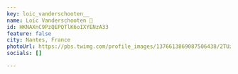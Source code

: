 ```yaml
---
key: loic_vanderschooten__
name: Loïc Vanderschooten 🧪
id: HKNAXnC9PzQEPQTlK6oIXYENzA33
feature: false
city: Nantes, France
photoUrl: https://pbs.twimg.com/profile_images/1376613869087506438/2TUz9tHk_normal.jpg
socials: []

---
```


